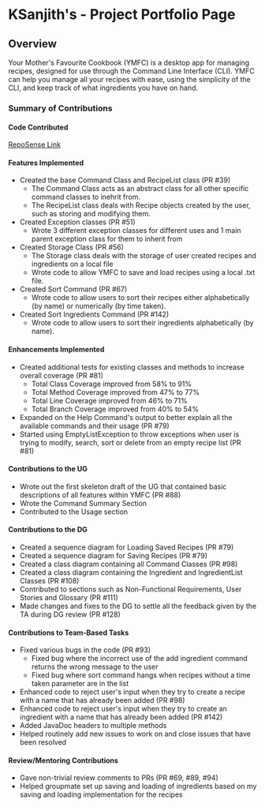 # KSanjith's - Project Portfolio Page

## Overview
Your Mother's Favourite Cookbook (YMFC) is a desktop app for managing recipes, designed for use through the
Command Line Interface (CLI). YMFC can help you manage all your recipes with ease, using the simplicity of the CLI, and
keep track of what ingredients you have on hand.


### Summary of Contributions

#### Code Contributed
[RepoSense Link](https://nus-cs2113-ay2425s1.github.io/tp-dashboard/?search=ksanjith&breakdown=true&sort=groupTitle%20dsc&sortWithin=title&since=2024-09-20&timeframe=commit&mergegroup=&groupSelect=groupByRepos&checkedFileTypes=docs~functional-code~test-code~other)

#### Features Implemented
- Created the base Command Class and RecipeList class (PR #39)
  - The Command Class acts as an abstract class for all other specific command classes to inehrit from.
  - The RecipeList class deals with Recipe objects created by the user, such as storing and modifying them.
- Created Exception classes (PR #51)
  - Wrote 3 different exception classes for different uses and 1 main parent exception class for them to inherit from 
- Created Storage Class (PR #56)
  - The Storage class deals with the storage of user created recipes and ingredients on a local file
  - Wrote code to allow YMFC to save and load recipes using a local .txt file.
- Created Sort Command (PR #67)
  - Wrote code to allow users to sort their recipes either alphabetically (by name) or numerically (by time taken).
- Created Sort Ingredients Command (PR #142)
  - Wrote code to allow users to sort their ingredients alphabetically (by name).


#### Enhancements Implemented
- Created additional tests for existing classes and methods to increase overall coverage (PR #81)
  - Total Class Coverage improved from 58% to 91%
  - Total Method Coverage improved from 47% to 77%
  - Total Line Coverage improved from 46% to 71%
  - Total Branch Coverage improved from 40% to 54%
- Expanded on the Help Command's output to better explain all the available commands and their usage (PR #79)
- Started using EmptyListException to throw exceptions when user is trying to modify, search, sort or delete
from an empty recipe list (PR #81)


#### Contributions to the UG
- Wrote out the first skeleton draft of the UG that contained basic descriptions of all features within YMFC (PR #88)
- Wrote the Command Summary Section
- Contributed to the Usage section


#### Contributions to the DG
- Created a sequence diagram for Loading Saved Recipes (PR #79)
- Created a sequence diagram for Saving Recipes (PR #79)
- Created a class diagram containing all Command Classes (PR #98)
- Created a class diagram containing the Ingredient and IngredientList Classes (PR #108)
- Contributed to sections such as Non-Functional Requirements, User Stories and Glossary (PR #111)
- Made changes and fixes to the DG to settle all the feedback given by the TA during DG review (PR #128)

#### Contributions to Team-Based Tasks
- Fixed various bugs in the code (PR #93)
  - Fixed bug where the incorrect use of the add ingredient command returns the wrong message to the user
  - Fixed bug where sort command hangs when recipes without a time taken parameter are in the list
- Enhanced code to reject user's input when they try to create a recipe with a name that has already been added (PR #98)
- Enhanced code to reject user's input when they try to create an ingredient
with a name that has already been added (PR #142)
- Added JavaDoc headers to multiple methods
- Helped routinely add new issues to work on and close issues that have been resolved


#### Review/Mentoring Contributions
- Gave non-trivial review comments to PRs (PR #69, #89, #94)
- Helped groupmate set up saving and loading of ingredients based on my saving and loading 
implementation for the recipes

